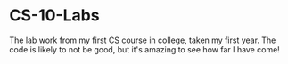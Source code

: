 # CS-10-Labs
The lab work from my first CS course in college, taken my first year. The code is likely to not be good, but it's amazing to see how far I have come!
